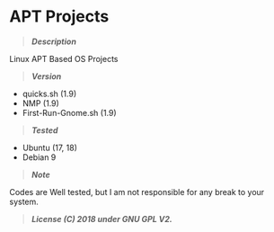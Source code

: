 # APT Projects



> **_Description_**

Linux APT Based OS Projects 



> **_Version_**
- quicks.sh (1.9)
- NMP (1.9)
- First-Run-Gnome.sh (1.9)



> **_Tested_**
- Ubuntu (17, 18)
- Debian 9



> **_Note_**

Codes are Well tested, but I am not responsible for any break to your system.



> **_License (C) 2018 under GNU GPL V2._**
